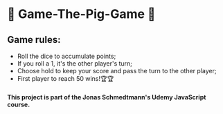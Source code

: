 # 🐷 Game-The-Pig-Game 🐷
## Game rules:
- Roll the dice to accumulate points;
- If you roll a 1, it's the other player's turn;
- Choose hold to keep your score and pass the turn to the other player;
- First player to reach 50 wins!🏆🏆

#### This project is part of the Jonas Schmedtmann's Udemy JavaScript course.
